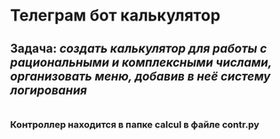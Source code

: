 # **Телеграм бот калькулятор**

## Задача: *создать калькулятор для работы с рациональными и комплексными числами, организовать меню, добавив в неё систему логирования*

#
#



### Контроллер находится в папке calcul в файле contr.py